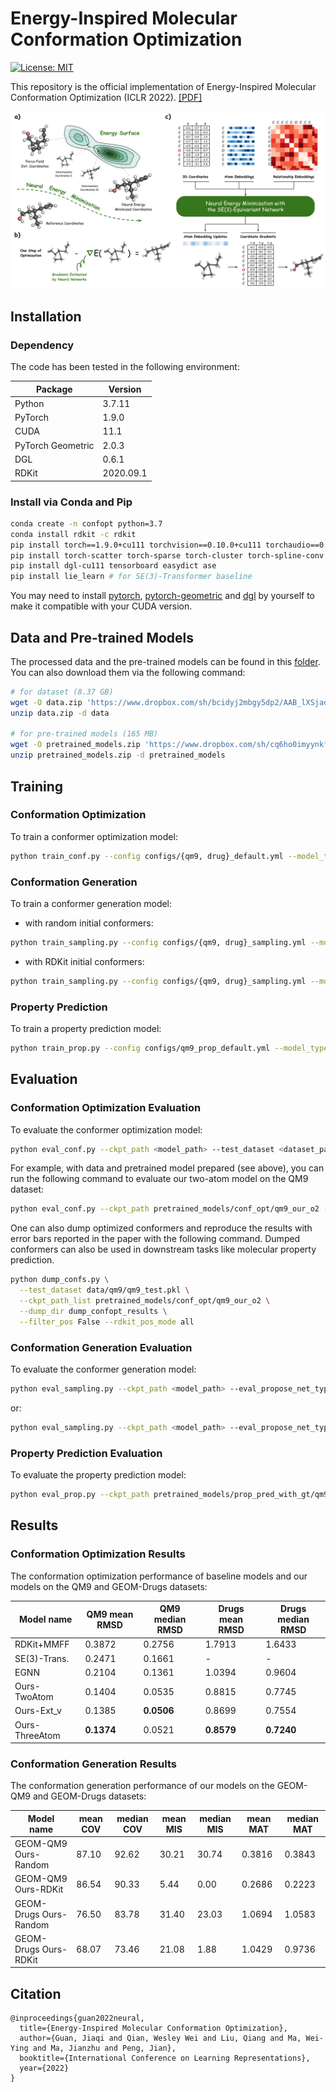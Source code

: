 # Energy-Inspired Molecular Conformation Optimization

[![License: MIT](https://img.shields.io/badge/License-MIT-yellow.svg)](https://github.com/guanjq/confopt_official/blob/main/LICENSE)


This repository is the official implementation of Energy-Inspired Molecular Conformation Optimization (ICLR 2022). [[PDF]](https://openreview.net/pdf?id=7QfLW-XZTl) 

<p align="center">
  <img src="assets/overview.png" /> 
</p>

## Installation

### Dependency

The code has been tested in the following environment:


| Package           | Version   |
|-------------------|-----------|
| Python            | 3.7.11    |
| PyTorch           | 1.9.0     |
| CUDA              | 11.1      |
| PyTorch Geometric | 2.0.3     |
| DGL               | 0.6.1     |
| RDKit             | 2020.09.1 |


### Install via Conda and Pip
```bash
conda create -n confopt python=3.7
conda install rdkit -c rdkit
pip install torch==1.9.0+cu111 torchvision==0.10.0+cu111 torchaudio==0.9.0 -f https://download.pytorch.org/whl/torch_stable.html
pip install torch-scatter torch-sparse torch-cluster torch-spline-conv torch-geometric -f https://data.pyg.org/whl/torch-1.9.0+cu111.html
pip install dgl-cu111 tensorboard easydict ase
pip install lie_learn # for SE(3)-Transformer baseline
```
You may need to install [pytorch](https://pytorch.org/), 
[pytorch-geometric](https://pytorch-geometric.readthedocs.io/en/latest/notes/installation.html) and
[dgl](https://docs.dgl.ai/en/0.6.x/index.html) by yourself to make it compatible with your CUDA version.


## Data and Pre-trained Models

The processed data and the pre-trained models can be found in this [folder](https://www.dropbox.com/sh/zh6eyp3z0ryjgxj/AAC1Tx-id7o07eO-Z6Ce4k6ya?dl=0). You can also download them via the following command:

```bash
# for dataset (8.37 GB)
wget -O data.zip 'https://www.dropbox.com/sh/bcidyj2mbgy5dp2/AAB_lXSjadWI1wUk6WZgLEBGa?dl=1' 
unzip data.zip -d data

# for pre-trained models (165 MB)
wget -O pretrained_models.zip 'https://www.dropbox.com/sh/cq6ho0imyynkfpg/AACq0GW_auRdLXAIQicnG56wa?dl=1' 
unzip pretrained_models.zip -d pretrained_models
```

## Training
### Conformation Optimization
To train a conformer optimization model:

```bash
python train_conf.py --config configs/{qm9, drug}_default.yml --model_type {equi_se3trans, egnn, ours_o2, ours_o3}
```
### Conformation Generation
To train a conformer generation model:

* with random initial conformers:
```bash
python train_sampling.py --config configs/{qm9, drug}_sampling.yml --model_type ours_o2 --propose_net_type random --noise_std 0.028 --eval_propose_net_type random --eval_noise 0.028
```

* with RDKit initial conformers:

```bash
python train_sampling.py --config configs/{qm9, drug}_sampling.yml --model_type ours_o2 --propose_net_type gt --noise_std {0.5, 1.0} --eval_propose_net_type online_rdkit --eval_noise 0.
```

### Property Prediction
To train a property prediction model:

```bash
python train_prop.py --config configs/qm9_prop_default.yml --model_type ours_o2 --pos_type {gt, rdkit, ours} --target_name homo
```

## Evaluation
### Conformation Optimization Evaluation
To evaluate the conformer optimization model:

```bash
python eval_conf.py --ckpt_path <model_path> --test_dataset <dataset_path>
```

For example, with data and pretrained model prepared (see above), you can run the following command to evaluate our two-atom model on the QM9 dataset:

```bash
python eval_conf.py --ckpt_path pretrained_models/conf_opt/qm9_our_o2 --test_dataset data/qm9/qm9_test.pkl
```

One can also dump optimized conformers and reproduce the results with error bars reported in the paper with the following command.
Dumped conformers can also be used in downstream tasks like molecular property prediction.
```bash
python dump_confs.py \
  --test_dataset data/qm9/qm9_test.pkl \
  --ckpt_path_list pretrained_models/conf_opt/qm9_our_o2 \
  --dump_dir dump_confopt_results \
  --filter_pos False --rdkit_pos_mode all
```

### Conformation Generation Evaluation
To evaluate the conformer generation model:
```bash
python eval_sampling.py --ckpt_path <model_path> --eval_propose_net_type random --eval_noise 0.028
```
or:
```bash
python eval_sampling.py --ckpt_path <model_path> --eval_propose_net_type online_rdkit --eval_noise 0.
```

### Property Prediction Evaluation
To evaluate the property prediction model:
```bash
python eval_prop.py --ckpt_path pretrained_models/prop_pred_with_gt/qm9_homo
```

## Results
### Conformation Optimization Results
The conformation optimization performance of baseline models and our models on the QM9 and GEOM-Drugs datasets:

| Model name     | QM9 mean RMSD | QM9 median RMSD | Drugs mean RMSD | Drugs median RMSD |
|----------------|---------------|-----------------|-----------------|-------------------|
| RDKit+MMFF     | 0.3872        | 0.2756          | 1.7913          | 1.6433            |
| SE(3)-Trans.   | 0.2471        | 0.1661          | -               | -                 |
| EGNN           | 0.2104        | 0.1361          | 1.0394          | 0.9604            |
| Ours-TwoAtom   | 0.1404        | 0.0535          | 0.8815          | 0.7745            |
| Ours-Ext_v     | 0.1385        | **0.0506**      | 0.8699          | 0.7554            |
| Ours-ThreeAtom | **0.1374**    | 0.0521          | **0.8579**      | **0.7240**        |


### Conformation Generation Results
The conformation generation performance of our models on the GEOM-QM9 and GEOM-Drugs datasets:

| Model name             | mean COV | median COV | mean MIS | median MIS | mean MAT | median MAT |
|------------------------|----------|------------|----------|------------|----------|------------|
| GEOM-QM9   Ours-Random | 87.10    | 92.62      | 30.21    | 30.74      | 0.3816   | 0.3843     |
| GEOM-QM9   Ours-RDKit  | 86.54    | 90.33      | 5.44     | 0.00       | 0.2686   | 0.2223     |
| GEOM-Drugs Ours-Random | 76.50    | 83.78      | 31.40    | 23.03      | 1.0694   | 1.0583     |
| GEOM-Drugs Ours-RDKit  | 68.07    | 73.46      | 21.08    | 1.88       | 1.0429   | 0.9736     |



## Citation
```
@inproceedings{guan2022neural,
  title={Energy-Inspired Molecular Conformation Optimization},
  author={Guan, Jiaqi and Qian, Wesley Wei and Liu, Qiang and Ma, Wei-Ying and Ma, Jianzhu and Peng, Jian},
  booktitle={International Conference on Learning Representations},
  year={2022}
}
```
